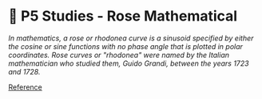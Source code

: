 # :rose: P5 Studies - Rose Mathematical 


<i> In mathematics, a rose or rhodonea curve is a sinusoid specified by either the cosine or sine functions with no phase angle that is plotted in polar coordinates. Rose curves or "rhodonea" were named by the Italian mathematician who studied them, Guido Grandi, between the years 1723 and 1728. </i>

[Reference](https://en.wikipedia.org/wiki/Rose_(mathematics))


